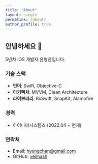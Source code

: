 ```yaml
---
title: "About"
layout: single
permalink: /about/
author_profile: true
---
```


## 안녕하세요 👋

5년차 iOS 개발자 윤형찬입니다.

### 기술 스택

- **언어**: Swift, Objective-C
- **아키텍처**: MVVM, Clean Architecture
- **라이브러리**: RxSwift, SnapKit, Alamofire

### 경력

- 아이나비시스템즈 (2022.04 ~ 현재)

### 연락처

- Email: hyengchan@gmail.com
- GitHub: [velmash](https://github.com/velmash)

